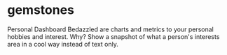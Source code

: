 # gemstones
Personal Dashboard Bedazzled are charts and metrics to your personal hobbies and interest. 
Why? Show a snapshot of what a person's interests area in a cool way instead of text only.
